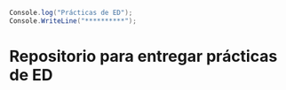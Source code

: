 ```csharp
Console.log("Prácticas de ED");
Console.WriteLine("**********");
```

# Repositorio para entregar prácticas de ED
